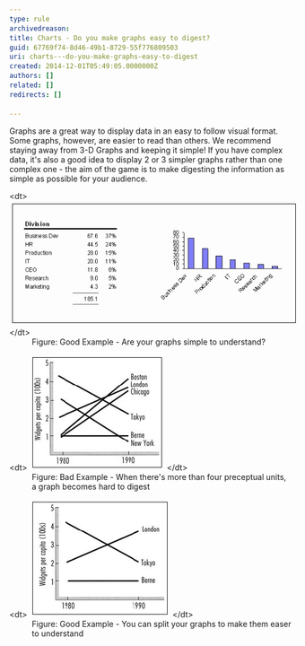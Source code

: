 ```yaml
---
type: rule
archivedreason: 
title: Charts - Do you make graphs easy to digest?
guid: 67769f74-8d46-49b1-8729-55f776809503
uri: charts---do-you-make-graphs-easy-to-digest
created: 2014-12-01T05:49:05.0000000Z
authors: []
related: []
redirects: []

---
```


Graphs are a great way to display data in an easy to follow visual format. Some                      graphs, however, are easier to read than others. We recommend staying away from                      3-D Graphs and keeping it simple! If you have complex data, it's also a good                      idea to display 2 or 3 simpler graphs rather than one complex one - the aim of                      the game is to make digesting the information as simple as possible for your                      audience.

<!--endintro-->
<dl class="goodImage">&lt;dt&gt; 
      <img border="1" alt="Understandable Graphs" src="../../assets/Graph.jpg" style="margin:5px;">
   &lt;/dt&gt;<dd> Figure: Good Example - Are your graphs simple to understand?</dd></dl><dl class="badImage">&lt;dt&gt; 
      <img border="1" alt="Understandable Graphs" src="../../assets/badGraph.jpg" style="margin:5px;">
   &lt;/dt&gt;<dd> Figure: Bad Example - When there's more than four preceptual units, a graph becomes hard to digest</dd></dl><dl class="goodImage">&lt;dt&gt; 
      <img border="1" alt="Understandable Graphs" src="../../assets/GoodGraph.jpg" style="margin:5px;">
   &lt;/dt&gt;<dd> Figure: Good Example - You can split your graphs to make them easer to understand</dd></dl>
